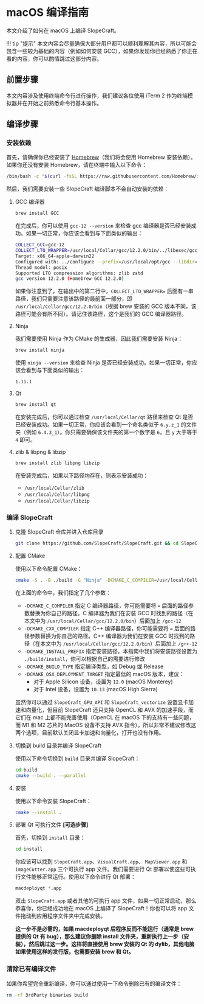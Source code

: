 # macOS 编译指南

本文介绍了如何在 macOS 上编译 SlopeCraft。

!!! tip "提示"
    本文内容会尽量确保大部分用户都可以顺利理解其内容，所以可能会包含一些较为基础的内容（例如如何安装 GCC），如果你发现你已经熟悉了你正在看的内容，你可以酌情跳过这部分内容。

## 前置步骤

本文内容涉及使用终端命令行进行操作，我们建议各位使用 iTerm 2 作为终端模拟器并在开始之前熟悉命令行基本操作。

## 编译步骤

### 安装依赖

首先，请确保你已经安装了 [Homebrew](https://brew.sh/)（我们将会使用 Homebrew 安装依赖）。如果你还没有安装 Homebrew，请在终端中输入以下命令：

```bash
/bin/bash -c "$(curl -fsSL https://raw.githubusercontent.com/Homebrew/install/HEAD/install.sh)"
```

然后，我们需要安装一些 SlopeCraft 编译脚本不会自动安装的依赖：

1. GCC 编译器

    ```bash
    brew install GCC
    ```

    在完成后，你可以使用 `gcc-12 --version` 来检查 gcc 编译器是否已经安装成功。如果一切正常，你应该会看到与下面类似的输出：

    ```bash
    COLLECT_GCC=gcc-12
    COLLECT_LTO_WRAPPER=/usr/local/Cellar/gcc/12.2.0/bin/../libexec/gcc/x86_64-apple-darwin22/12/lto-wrapper
    Target: x86_64-apple-darwin22
    Configured with: ../configure --prefix=/usr/local/opt/gcc --libdir=/usr/local/opt/gcc/lib/gcc/current --disable-nls --enable-checking=release --with-gcc-major-version-only --enable-languages=c,c++,objc,obj-c++,fortran --program-suffix=-12 --with-gmp=/usr/local/opt/gmp --with-mpfr=/usr/local/opt/mpfr --with-mpc=/usr/local/opt/libmpc --with-isl=/usr/local/opt/isl --with-zstd=/usr/local/opt/zstd --with-pkgversion='Homebrew GCC 12.2.0' --with-bugurl=https://github.com/Homebrew/homebrew-core/issues --with-system-zlib --build=x86_64-apple-darwin22 --with-sysroot=/Library/Developer/CommandLineTools/SDKs/MacOSX13.sdk
    Thread model: posix
    Supported LTO compression algorithms: zlib zstd
    gcc version 12.2.0 (Homebrew GCC 12.2.0)
    ```

    如果你注意到了，在输出中的第二行中，`COLLECT_LTO_WRAPPER=` 后面有一串路径，我们只需要注意该路径的最前面一部分，即 `/usr/local/Cellar/gcc/12.2.0/bin`（根据 brew 安装的 GCC 版本不同，该路径可能会有所不同）。请记住该路径，这个是我们的 GCC 编译器路径。

2. Ninja

    我们需要使用 Ninja 作为 CMake 的生成器，因此我们需要安装 Ninja：

    ```bash
    brew install ninja
    ```

    使用 `ninja --version` 来检查 Ninja 是否已经安装成功。如果一切正常，你应该会看到与下面类似的输出：

    ```bash
    1.11.1
    ```

3. Qt

    ```bash
    brew install qt
    ```

    在安装完成后，你可以通过检查 `/usr/local/Cellar/qt` 路径来检查 Qt 是否已经安装成功。如果一切正常，你应该会看到一个命名类似于 `6.y.z_1` 的文件夹（例如 `6.4.3_1`）。你只需要确保该文件夹的第一个数字是 `6`，且 `y` 大于等于 `4` 即可。

4. zlib & libpng & libzip

    ```bash
    brew install zlib libpng libzip
    ```

    在安装完成后，如果以下路径均存在，则表示安装成功：

    - `/usr/local/Cellar/zlib`
    - `/usr/local/Cellar/libpng`
    - `/usr/local/Cellar/libzip`

### 编译 SlopeCraft

1. 克隆 SlopeCraft 仓库并进入仓库目录

    ```bash
    git clone https://github.com/SlopeCraft/SlopeCraft.git && cd SlopeCraft
    ```

2. 配置 CMake

    使用以下命令配置 CMake：

    ```bash
    cmake -S . -B ./build -G "Ninja" -DCMAKE_C_COMPILER=/usr/local/Cellar/gcc/12.2.0/bin/gcc-12 -DCMAKE_CXX_COMPILER=/usr/local/Cellar/gcc/12.2.0/bin/g++-12 -DCMAKE_INSTALL_PREFIX=./build/install -DCMAKE_BUILD_TYPE=Debug -DCMAKE_OSX_DEPLOYMENT_TARGET=12.0
    ```


    在上面的命令中，我们指定了几个参数：

    - `-DCMAKE_C_COMPILER` 指定 C 编译器路径，你可能需要将 `=` 后面的路径参数替换为你自己的路径。C 编译器为我们在安装 GCC 时找到的路径（在本文中为 `/usr/local/Cellar/gcc/12.2.0/bin`）后面加上 `/gcc-12`
    - `-DCMAKE_CXX_COMPILER` 指定 C++ 编译器路径，你可能需要将 `=` 后面的路径参数替换为你自己的路径。C++ 编译器为我们在安装 GCC 时找到的路径（在本文中为 `/usr/local/Cellar/gcc/12.2.0/bin`）后面加上 `/g++-12`
    - `-DCMAKE_INSTALL_PREFIX` 指定安装路径，本指南中我们将安装路径设置为 `./build/install`，你可以根据自己的需要进行修改
    - `-DCMAKE_BUILD_TYPE` 指定编译类型，如 Debug 或 Release
    - `-DCMAKE_OSX_DEPLOYMENT_TARGET` 指定最低的 macOS 版本，建议：
      - 对于 Apple Silicon 设备，设置为 `12.0` (macOS Monterey)
      - 对于 Intel 设备，设置为 `10.13` (macOS High Sierra)

    虽然你可以通过 `SlopeCraft_GPU_API` 和 `SlopeCraft_vectorize` 设置显卡加速和向量化，但目前 SlopeCraft 还只支持 OpenCL 和 AVX 的加速手段，而它们在 mac 上都不能完善使用（OpenCL 在 macOS 下的支持有一些问题，而 M1 和 M2 芯片的 MacOS 设备不支持 AVX 指令），所以非常不建议修改这两个选项，目前默认关闭显卡加速和向量化，打开也没有作用。

3. 切换到 build 目录并编译 SlopeCraft

    使用以下命令切换到 `build` 目录并编译 SlopeCraft：

    ```bash
    cd build
    cmake --build . --parallel
    ```

4. 安装

    使用以下命令安装 SlopeCraft：

    ```bash
    cmake --install .
    ```

5. 部署 Qt 可执行文件 **\[可选步骤\]**

    首先，切换到 `install` 目录：

    ```bash
    cd install
    ```

    你应该可以找到 `SlopeCraft.app`、`VisualCraft.app`、 `MapViewer.app` 和 `imageCutter.app` 三个可执行 app 文件。我们需要进行 Qt 部署以使这些可执行文件能够正常运行。使用以下命令进行 Qt 部署：

    ```bash
    macdeployqt *.app
    ```

    双击 `SlopeCraft.app` 或者其他的可执行 app 文件，如果一切正常启动，那么恭喜你，你已经成功地在 macOS 上编译了 SlopeCraft！你也可以将 app 文件拖动到应用程序文件夹中完成安装。

    **这一步不是必需的，如果 macdeployqt 后程序反而不能运行（通常是 brew 提供的 Qt 有 bug），那么建议你删除 install 文件夹，重新执行上一步（安装），然后跳过这一步。这样将直接使用 brew 安装的 Qt 的 dylib，其他电脑如果使用这样的发行版，也需要安装 brew 和 Qt。**

### 清除已有编译文件

如果你希望完全重新编译，你可以通过使用一下命令删除已有的编译文件：

```bash
rm -rf 3rdParty binaries build
```

